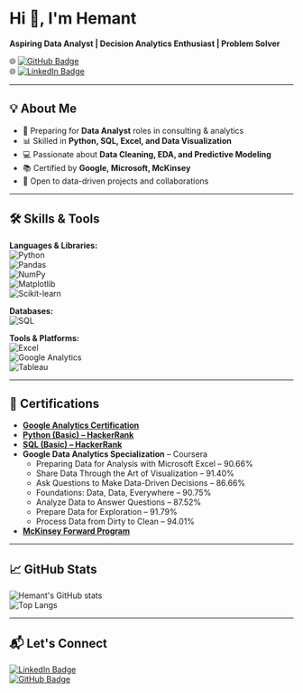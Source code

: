 # Hi 👋, I'm Hemant  
**Aspiring Data Analyst | Decision Analytics Enthusiast | Problem Solver**  

🌐 [![GitHub Badge](https://img.shields.io/badge/-GitHub-181717?style=flat&logo=github&logoColor=white)](https://github.com/heman7chauhan)  
🌐 [![LinkedIn Badge](https://img.shields.io/badge/-LinkedIn-0A66C2?style=flat&logo=linkedin&logoColor=white)](https://www.linkedin.com/in/hemant7chauhan/)  

---

## 💡 About Me  
- 🎯 Preparing for **Data Analyst** roles in consulting & analytics  
- 📊 Skilled in **Python, SQL, Excel, and Data Visualization**  
- 💻 Passionate about **Data Cleaning, EDA, and Predictive Modeling**  
- 📚 Certified by **Google, Microsoft, McKinsey**  
- 🚀 Open to data-driven projects and collaborations  

---

## 🛠️ Skills & Tools  

**Languages & Libraries:**  
![Python](https://img.shields.io/badge/Python-3776AB?style=flat&logo=python&logoColor=white)  
![Pandas](https://img.shields.io/badge/Pandas-150458?style=flat&logo=pandas&logoColor=white)  
![NumPy](https://img.shields.io/badge/NumPy-013243?style=flat&logo=numpy&logoColor=white)  
![Matplotlib](https://img.shields.io/badge/Matplotlib-11557c?style=flat&logo=plotly&logoColor=white)  
![Scikit-learn](https://img.shields.io/badge/Scikit--learn-F7931E?style=flat&logo=scikitlearn&logoColor=white)  

**Databases:**  
![SQL](https://img.shields.io/badge/SQL-336791?style=flat&logo=postgresql&logoColor=white)  

**Tools & Platforms:**  
![Excel](https://img.shields.io/badge/Microsoft_Excel-217346?style=flat&logo=microsoft-excel&logoColor=white)  
![Google Analytics](https://img.shields.io/badge/Google_Analytics-E37400?style=flat&logo=google-analytics&logoColor=white)  
![Tableau](https://img.shields.io/badge/Tableau-E97627?style=flat&logo=tableau&logoColor=white)  

---

## 📜 Certifications  
- **[Google Analytics Certification](https://skillshop.credential.net/7dae42d5-a3d0-493c-a642-082ecaadb971#acc.Cl1wY5kj)**  
- **[Python (Basic) – HackerRank](https://www.hackerrank.com/certificates/c69b4d410d31)**  
- **[SQL (Basic) – HackerRank](https://www.hackerrank.com/certificates/024d6c07a41a)**  
- **Google Data Analytics Specialization** – Coursera  
  - Preparing Data for Analysis with Microsoft Excel – 90.66%  
  - Share Data Through the Art of Visualization – 91.40%  
  - Ask Questions to Make Data-Driven Decisions – 86.66%  
  - Foundations: Data, Data, Everywhere – 90.75%  
  - Analyze Data to Answer Questions – 87.52%  
  - Prepare Data for Exploration – 91.79%  
  - Process Data from Dirty to Clean – 94.01%  
- **[McKinsey Forward Program](https://academy.mckinseyaccelerate.com/learn/learning-plans/2897/mckinseyorg-forward-program)**  

---

## 📈 GitHub Stats  

![Hemant's GitHub stats](https://github-readme-stats.vercel.app/api?username=heman7chauhan&show_icons=true&theme=tokyonight)  
![Top Langs](https://github-readme-stats.vercel.app/api/top-langs/?username=heman7chauhan&layout=compact&theme=tokyonight)  

---

## 📬 Let's Connect  
[![LinkedIn Badge](https://img.shields.io/badge/-Hemant_Chauhan-0A66C2?style=flat&logo=linkedin&logoColor=white)](https://www.linkedin.com/in/hemant7chauhan/)  
[![GitHub Badge](https://img.shields.io/badge/-heman7chauhan-181717?style=flat&logo=github&logoColor=white)](https://github.com/heman7chauhan)  
